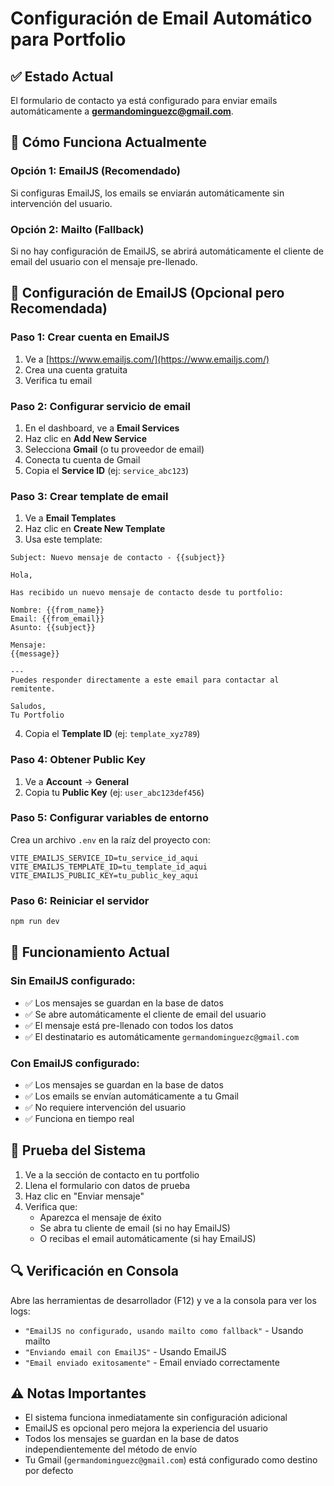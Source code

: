 # Configuración de Email Automático para Portfolio

## ✅ Estado Actual
El formulario de contacto ya está configurado para enviar emails automáticamente a **germandominguezc@gmail.com**.

## 🔧 Cómo Funciona Actualmente

### Opción 1: EmailJS (Recomendado)
Si configuras EmailJS, los emails se enviarán automáticamente sin intervención del usuario.

### Opción 2: Mailto (Fallback)
Si no hay configuración de EmailJS, se abrirá automáticamente el cliente de email del usuario con el mensaje pre-llenado.

## 📧 Configuración de EmailJS (Opcional pero Recomendada)

### Paso 1: Crear cuenta en EmailJS
1. Ve a [https://www.emailjs.com/](https://www.emailjs.com/)
2. Crea una cuenta gratuita
3. Verifica tu email

### Paso 2: Configurar servicio de email
1. En el dashboard, ve a **Email Services**
2. Haz clic en **Add New Service**
3. Selecciona **Gmail** (o tu proveedor de email)
4. Conecta tu cuenta de Gmail
5. Copia el **Service ID** (ej: `service_abc123`)

### Paso 3: Crear template de email
1. Ve a **Email Templates**
2. Haz clic en **Create New Template**
3. Usa este template:

```
Subject: Nuevo mensaje de contacto - {{subject}}

Hola,

Has recibido un nuevo mensaje de contacto desde tu portfolio:

Nombre: {{from_name}}
Email: {{from_email}}
Asunto: {{subject}}

Mensaje:
{{message}}

---
Puedes responder directamente a este email para contactar al remitente.

Saludos,
Tu Portfolio
```

4. Copia el **Template ID** (ej: `template_xyz789`)

### Paso 4: Obtener Public Key
1. Ve a **Account** → **General**
2. Copia tu **Public Key** (ej: `user_abc123def456`)

### Paso 5: Configurar variables de entorno
Crea un archivo `.env` en la raíz del proyecto con:

```env
VITE_EMAILJS_SERVICE_ID=tu_service_id_aqui
VITE_EMAILJS_TEMPLATE_ID=tu_template_id_aqui
VITE_EMAILJS_PUBLIC_KEY=tu_public_key_aqui
```

### Paso 6: Reiniciar el servidor
```bash
npm run dev
```

## 🚀 Funcionamiento Actual

### Sin EmailJS configurado:
- ✅ Los mensajes se guardan en la base de datos
- ✅ Se abre automáticamente el cliente de email del usuario
- ✅ El mensaje está pre-llenado con todos los datos
- ✅ El destinatario es automáticamente `germandominguezc@gmail.com`

### Con EmailJS configurado:
- ✅ Los mensajes se guardan en la base de datos
- ✅ Los emails se envían automáticamente a tu Gmail
- ✅ No requiere intervención del usuario
- ✅ Funciona en tiempo real

## 📱 Prueba del Sistema

1. Ve a la sección de contacto en tu portfolio
2. Llena el formulario con datos de prueba
3. Haz clic en "Enviar mensaje"
4. Verifica que:
   - Aparezca el mensaje de éxito
   - Se abra tu cliente de email (si no hay EmailJS)
   - O recibas el email automáticamente (si hay EmailJS)

## 🔍 Verificación en Consola

Abre las herramientas de desarrollador (F12) y ve a la consola para ver los logs:
- `"EmailJS no configurado, usando mailto como fallback"` - Usando mailto
- `"Enviando email con EmailJS"` - Usando EmailJS
- `"Email enviado exitosamente"` - Email enviado correctamente

## ⚠️ Notas Importantes

- El sistema funciona inmediatamente sin configuración adicional
- EmailJS es opcional pero mejora la experiencia del usuario
- Todos los mensajes se guardan en la base de datos independientemente del método de envío
- Tu Gmail (`germandominguezc@gmail.com`) está configurado como destino por defecto
